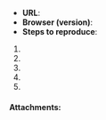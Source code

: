 <!--Before you open a new issue, please, make sure you have checked the Distributor release notes, Developer guide, as well as resolved and open issues. The links can be found in the guidelines above. -->
 
<!-- Description of the issue: -->
 
 
<!-- Structured issue report: -->
 
- **URL**: 
- **Browser (version)**: 
- **Steps to reproduce**: 
1. 
2. 
3. 
4. 
5. 
 
<!-- Provide the code or the screenshots in the field below: -->
#### Attachments:
